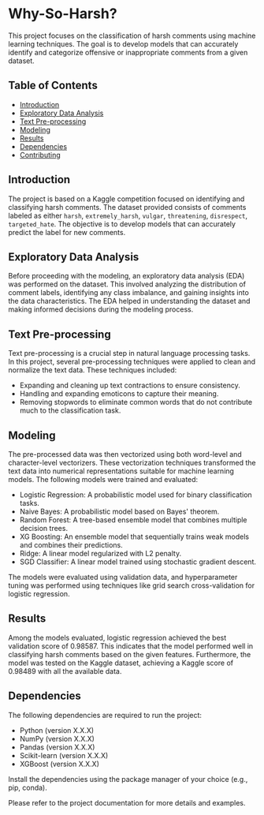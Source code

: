 # Why-So-Harsh?

This project focuses on the classification of harsh comments using machine learning techniques. The goal is to develop models that can accurately identify and categorize offensive or inappropriate comments from a given dataset.

## Table of Contents

- [Introduction](#introduction)
- [Exploratory Data Analysis](#exploratory-data-analysis)
- [Text Pre-processing](#text-pre-processing)
- [Modeling](#modeling)
- [Results](#results)
- [Dependencies](#dependencies)
- [Contributing](#contributing)

## Introduction

The project is based on a Kaggle competition focused on identifying and classifying harsh comments. The dataset provided consists of comments labeled as either `harsh`, `extremely_harsh`, `vulgar`, `threatening`, `disrespect`, `targeted_hate`. The objective is to develop models that can accurately predict the label for new comments.

## Exploratory Data Analysis

Before proceeding with the modeling, an exploratory data analysis (EDA) was performed on the dataset. This involved analyzing the distribution of comment labels, identifying any class imbalance, and gaining insights into the data characteristics. The EDA helped in understanding the dataset and making informed decisions during the modeling process.

## Text Pre-processing

Text pre-processing is a crucial step in natural language processing tasks. In this project, several pre-processing techniques were applied to clean and normalize the text data. These techniques included:

- Expanding and cleaning up text contractions to ensure consistency.
- Handling and expanding emoticons to capture their meaning.
- Removing stopwords to eliminate common words that do not contribute much to the classification task.

## Modeling

The pre-processed data was then vectorized using both word-level and character-level vectorizers. These vectorization techniques transformed the text data into numerical representations suitable for machine learning models. The following models were trained and evaluated:

- Logistic Regression: A probabilistic model used for binary classification tasks.
- Naive Bayes: A probabilistic model based on Bayes' theorem.
- Random Forest: A tree-based ensemble model that combines multiple decision trees.
- XG Boosting: An ensemble model that sequentially trains weak models and combines their predictions.
- Ridge: A linear model regularized with L2 penalty.
- SGD Classifier: A linear model trained using stochastic gradient descent.

The models were evaluated using validation data, and hyperparameter tuning was performed using techniques like grid search cross-validation for logistic regression.

## Results

Among the models evaluated, logistic regression achieved the best validation score of 0.98587. This indicates that the model performed well in classifying harsh comments based on the given features. Furthermore, the model was tested on the Kaggle dataset, achieving a Kaggle score of 0.98489 with all the available data.

## Dependencies

The following dependencies are required to run the project:

- Python (version X.X.X)
- NumPy (version X.X.X)
- Pandas (version X.X.X)
- Scikit-learn (version X.X.X)
- XGBoost (version X.X.X)

Install the dependencies using the package manager of your choice (e.g., pip, conda).

Please refer to the project documentation for more details and examples.
